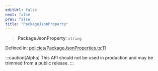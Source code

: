 ```yaml
---
editUrl: false
next: false
prev: false
title: "PackageJsonProperty"
---
```


> **PackageJsonProperty**: `string`

Defined in: [policies/PackageJsonProperties.ts:11](https://github.com/tylerbutler/tools-monorepo/blob/main/packages/repopo/src/policies/PackageJsonProperties.ts#L11)

:::caution[Alpha]
This API should not be used in production and may be trimmed from a public release.
:::
